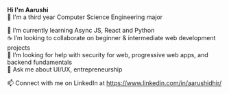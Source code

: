  <b>Hi I'm Aarushi</b><br>
👋 I'm a third year Computer Science Engineering major <br>
 <!--webdeveloper + ui/ux leverage section on my work -->
🌱 I’m currently learning Async JS, React and Python <br>
☕ I’m looking to collaborate on beginner & intermediate web development projects <br>
🤔 I’m looking for help with security for web, progressive web apps, and backend fundamentals <br>
💬 Ask me about UI/UX, entrepreneurship <br>
<!--Link tools and technologies I use -->
<!--section on contact me, links to mail, twt and add interests (inc coffee) -->
📫 Connect with me on LinkedIn at https://www.linkedin.com/in/aarushidhir/ <br><br>

<!--Stronger call to action -->
